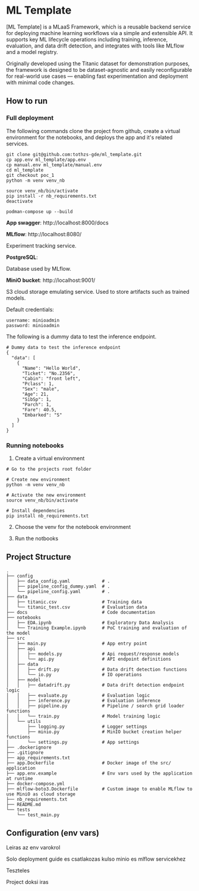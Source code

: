 # ML Template

[ML Template] is a MLaaS Framework, which is a reusable backend service for deploying machine learning workflows via a simple and extensible API. It supports key ML lifecycle operations including training, inference, evaluation, and data drift detection, and integrates with tools like MLflow and a model registry.

Originally developed using the Titanic dataset for demonstration purposes, the framework is designed to be dataset-agnostic and easily reconfigurable for real-world use cases — enabling fast experimentation and deployment with minimal code changes.

## How to run

### Full deployment

The following commands clone the project from github, create a virtual environment for the notebooks, and deploys the app and it's related services.

```
git clone git@github.com:tothzs-gde/ml_template.git
cp app.env ml_template/app.env
cp manual.env ml_template/manual.env
cd ml_template
git checkout poc_1
python -m venv venv_nb

source venv_nb/bin/activate
pip install -r nb_requirements.txt
deactivate

podman-compose up --build
```

**App swagger**: http://localhost:8000/docs

**MLflow**: http://localhost:8080/

Experiment tracking service.

**PostgreSQL**:

Database used by MLflow.

**MiniO bucket**: http://localhost:9001/

S3 cloud storage emulating service. Used to store artifacts such as trained models.

Default credentials:

```
username: minioadmin
password: minioadmin
```

The following is a dummy data to test the inference endpoint.

```
# Dummy data to test the inference endpoint
{
  "data": [
    {
      "Name": "Hello World",
      "Ticket": "No.2356",
      "Cabin": "front left",
      "Pclass": 1,
      "Sex": "male",
      "Age": 21,
      "SibSp": 1,
      "Parch": 1,
      "Fare": 40.5,
      "Embarked": "S"
    }
  ]
}
```

### Running notebooks

1. Create a virtual environment

```
# Go to the projects root folder

# Create new environment
python -m venv venv_nb

# Activate the new environment
source venv_nb/bin/activate

# Install dependencies
pip install nb_requirements.txt
```

2. Choose the venv for the notebook environment

3. Run the notbooks

## Project Structure

```
.
├── config
│   ├── data_config.yaml            # .
│   ├── pipeline_config_dummy.yaml  # .
│   └── pipeline_config.yaml        # .
├── data
│   ├── titanic.csv                 # Training data
│   └── titanic_test.csv            # Evaluation data
├── docs                            # Code documentation
├── notebooks
│   ├── EDA.ipynb                   # Exploratory Data Analysis
│   └── Training Example.ipynb      # PoC training and evaluation of the model
├── src
│   ├── main.py                     # App entry point
│   ├── api
│   │   ├── models.py               # Api request/response models
│   │   └── api.py                  # API endpoint definitions
│   ├── data
│   │   ├── drift.py                # Data drift detection functions
│   │   └── io.py                   # IO operations
│   ├── model
│   │   ├── datadrift.py            # Data drift detection endpoint logic
│   │   ├── evaluate.py             # Evaluation logic
│   │   ├── inference.py            # Evaluation inference
│   │   ├── pipeline.py             # Pipeline / search grid loader functions
│   │   └── train.py                # Model training logic
│   └── utils
│       ├── logging.py              # Logger settings
│       ├── minio.py                # MinIO bucket creation helper functions
│       └── settings.py             # App settings
├── .dockerignore
├── .gitignore
├── app_requirements.txt
├── app.Dockerfile                  # Docker image of the src/ application
├── app.env.example                 # Env vars used by the application at runtime
├── docker-compose.yml
├── mlflow-boto3.Dockerfile         # Custom image to enable MLflow to use MiniO as cloud storage
├── nb_requirements.txt
├── README.md
└── tests
    └── test_main.py
```

## Configuration (env vars)





Leiras az env varokrol

Solo deployment guide es csatlakozas kulso minio es mlflow servicekhez

Teszteles

Project doksi iras
